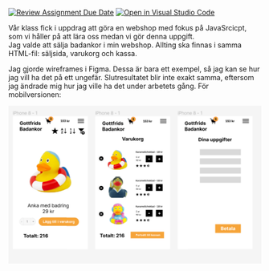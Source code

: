 [![Review Assignment Due Date](https://classroom.github.com/assets/deadline-readme-button-24ddc0f5d75046c5622901739e7c5dd533143b0c8e959d652212380cedb1ea36.svg)](https://classroom.github.com/a/lVSydX1g)
[![Open in Visual Studio Code](https://classroom.github.com/assets/open-in-vscode-718a45dd9cf7e7f842a935f5ebbe5719a5e09af4491e668f4dbf3b35d5cca122.svg)](https://classroom.github.com/online_ide?assignment_repo_id=12879009&assignment_repo_type=AssignmentRepo)

Vår klass fick i uppdrag att göra en webshop med fokus på JavaSrcicpt, som vi håller på att lära oss medan vi gör denna uppgift.  
Jag valde att sälja badankor i min webshop. Allting ska finnas i samma HTML-fil: säljsida, varukorg och kassa.

Jag gjorde wireframes i Figma. Dessa är bara ett  exempel, så jag kan se hur jag vill ha det på ett ungefär. Slutresultatet blir inte exakt samma, eftersom jag ändrade mig hur jag ville ha det under arbetets gång. För mobilversionen:

![Wireframe för mobil version](img/wireframe/mobile.png)